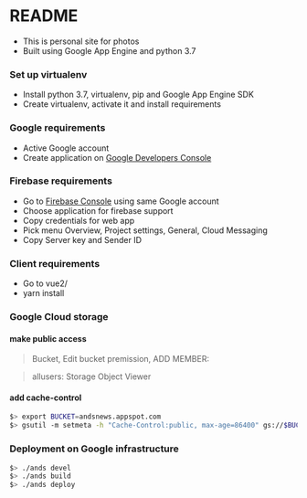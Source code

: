 # README
* This is personal site for photos
* Built using Google App Engine and python 3.7

### Set up virtualenv
* Install python 3.7, virtualenv, pip and Google App Engine SDK
* Create virtualenv, activate it and install requirements

### Google requirements
- Active Google account
- Create application on [Google Developers Console](https://console.developers.google.com/project)

### Firebase requirements
- Go to [Firebase Console](https://console.firebase.google.com) using same Google account 
- Choose application for firebase support
- Copy credentials for web app
- Pick menu Overview, Project settings, General, Cloud Messaging
- Copy Server key and Sender ID

### Client requirements
- Go to vue2/
- yarn install

### Google Cloud storage

#### make public access

> Bucket, Edit bucket premission, ADD MEMBER:

> allusers: Storage Object Viewer

#### add cache-control
```bash
$> export BUCKET=andsnews.appspot.com
$> gsutil -m setmeta -h "Cache-Control:public, max-age=86400" gs://$BUCKET/*.jpg
```

### Deployment on Google infrastructure
```bash
$> ./ands devel
$> ./ands build
$> ./ands deploy
```
